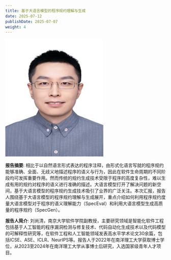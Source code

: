```yaml
---
title: 基于大语言模型的程序规约理解与生成
date: 2025-07-12
publishDate: 2025-07-07
weight: 4
---
```


![photo](photo.png)

**报告摘要**: 相比于以自然语言形式表达的程序注释，由形式化语言写就的程序规约能够准确、全面、无歧义地描述程序的语义与行为，因此在软件生命周期的不同阶段均可发挥重要作用。然而传统的规约生成技术受限于程序的高度复杂性，难以生成有用的规约对程序的语义进行准确的描述。大语言模型打开了解决问题的新空间，基于大语言模型的程序规约生成技术吸引了业界的广泛关注。本次汇报，报告人围绕基于大语言模型的程序规约理解与生成展开，重点介绍如何利用程序规约度量大语言模型对于程序的语义理解能力（SpecEval）和利用大语言模型生成高质量的程序规约（SpecGen）。

**报告人简介**: 刘尚清，南京大学软件学院副教授，主要研究领域是智能化软件工程包括基于人工智能的程序漏洞检测与修复技术、代码自动化生成技术以及代码模型的可解释性研究等，在软件工程和人工智能领域发表高水平学术论文30余篇，包括ICSE、ASE、ICLR、NeurIPS等。报告人于2022年在南洋理工大学获取博士学位，从2023至2024年在南洋理工大学从事博士后研究，入选国家级青年人才项目。

<!--more-->